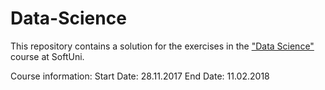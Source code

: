 # Data-Science
This repository contains a solution for the exercises in the ["Data Science"](https://softuni.bg/trainings/1816/data-science-november-2017) course at SoftUni.

Course information:
Start Date: 28.11.2017
End Date: 11.02.2018
